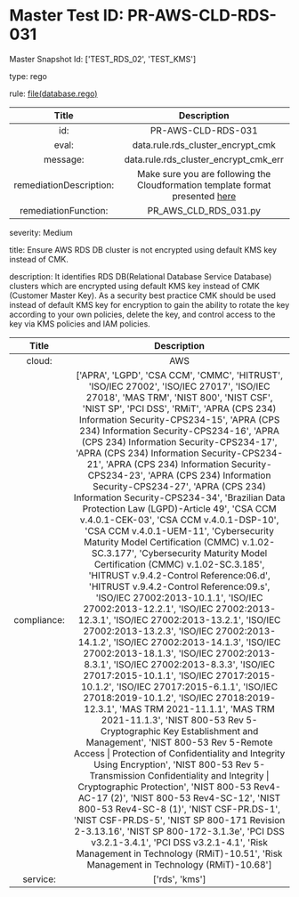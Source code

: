 



# Master Test ID: PR-AWS-CLD-RDS-031


Master Snapshot Id: ['TEST_RDS_02', 'TEST_KMS']

type: rego

rule: [file(database.rego)]  
  
  
  
  

|Title|Description|
| :---: | :---: |
|id: |PR-AWS-CLD-RDS-031|
|eval: |data.rule.rds_cluster_encrypt_cmk|
|message: |data.rule.rds_cluster_encrypt_cmk_err|
|remediationDescription: |Make sure you are following the Cloudformation template format presented <a href='https://boto3.amazonaws.com/v1/documentation/api/latest/reference/services/rds.html#RDS.Client.describe_db_clusters' target='_blank'>here</a>|
|remediationFunction: |PR_AWS_CLD_RDS_031.py|


severity: Medium

title: Ensure AWS RDS DB cluster is not encrypted using default KMS key instead of CMK.

description: It identifies RDS DB(Relational Database Service Database) clusters which are encrypted using default KMS key instead of CMK (Customer Master Key). As a security best practice CMK should be used instead of default KMS key for encryption to gain the ability to rotate the key according to your own policies, delete the key, and control access to the key via KMS policies and IAM policies.  
  
  

|Title|Description|
| :---: | :---: |
|cloud: |AWS|
|compliance: |['APRA', 'LGPD', 'CSA CCM', 'CMMC', 'HITRUST', 'ISO/IEC 27002', 'ISO/IEC 27017', 'ISO/IEC 27018', 'MAS TRM', 'NIST 800', 'NIST CSF', 'NIST SP', 'PCI DSS', 'RMiT', 'APRA (CPS 234) Information Security-CPS234-15', 'APRA (CPS 234) Information Security-CPS234-16', 'APRA (CPS 234) Information Security-CPS234-17', 'APRA (CPS 234) Information Security-CPS234-21', 'APRA (CPS 234) Information Security-CPS234-23', 'APRA (CPS 234) Information Security-CPS234-27', 'APRA (CPS 234) Information Security-CPS234-34', 'Brazilian Data Protection Law (LGPD)-Article 49', 'CSA CCM v.4.0.1-CEK-03', 'CSA CCM v.4.0.1-DSP-10', 'CSA CCM v.4.0.1-UEM-11', 'Cybersecurity Maturity Model Certification (CMMC) v.1.02-SC.3.177', 'Cybersecurity Maturity Model Certification (CMMC) v.1.02-SC.3.185', 'HITRUST v.9.4.2-Control Reference:06.d', 'HITRUST v.9.4.2-Control Reference:09.s', 'ISO/IEC 27002:2013-10.1.1', 'ISO/IEC 27002:2013-12.2.1', 'ISO/IEC 27002:2013-12.3.1', 'ISO/IEC 27002:2013-13.2.1', 'ISO/IEC 27002:2013-13.2.3', 'ISO/IEC 27002:2013-14.1.2', 'ISO/IEC 27002:2013-14.1.3', 'ISO/IEC 27002:2013-18.1.3', 'ISO/IEC 27002:2013-8.3.1', 'ISO/IEC 27002:2013-8.3.3', 'ISO/IEC 27017:2015-10.1.1', 'ISO/IEC 27017:2015-10.1.2', 'ISO/IEC 27017:2015-6.1.1', 'ISO/IEC 27018:2019-10.1.2', 'ISO/IEC 27018:2019-12.3.1', 'MAS TRM 2021-11.1.1', 'MAS TRM 2021-11.1.3', 'NIST 800-53 Rev 5-Cryptographic Key Establishment and Management', 'NIST 800-53 Rev 5-Remote Access \| Protection of Confidentiality and Integrity Using Encryption', 'NIST 800-53 Rev 5-Transmission Confidentiality and Integrity \| Cryptographic Protection', 'NIST 800-53 Rev4-AC-17 (2)', 'NIST 800-53 Rev4-SC-12', 'NIST 800-53 Rev4-SC-8 (1)', 'NIST CSF-PR.DS-1', 'NIST CSF-PR.DS-5', 'NIST SP 800-171 Revision 2-3.13.16', 'NIST SP 800-172-3.1.3e', 'PCI DSS v3.2.1-3.4.1', 'PCI DSS v3.2.1-4.1', 'Risk Management in Technology (RMiT)-10.51', 'Risk Management in Technology (RMiT)-10.68']|
|service: |['rds', 'kms']|



[file(database.rego)]: https://github.com/prancer-io/prancer-compliance-test/tree/master/aws/cloud/database.rego
